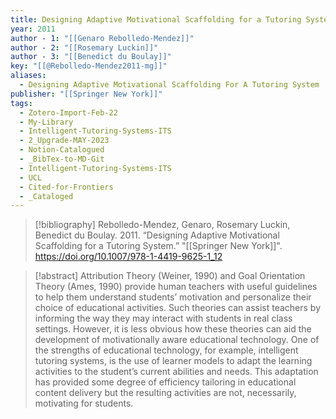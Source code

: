 ```yaml
---
title: Designing Adaptive Motivational Scaffolding for a Tutoring System
year: 2011
author - 1: "[[Genaro Rebolledo-Mendez]]"
author - 2: "[[Rosemary Luckin]]"
author - 3: "[[Benedict du Boulay]]"
key: "[[@Rebolledo-Mendez2011-mg]]"
aliases:
  - Designing Adaptive Motivational Scaffolding For A Tutoring System
publisher: "[[Springer New York]]"
tags:
  - Zotero-Import-Feb-22
  - My-Library
  - Intelligent-Tutoring-Systems-ITS
  - 2_Upgrade-MAY-2023
  - Notion-Catalogued
  - _BibTex-to-MD-Git
  - Intelligent-Tutoring-Systems-ITS
  - UCL
  - Cited-for-Frontiers
  - _Cataloged
---
```


> [!bibliography]
> Rebolledo-Mendez, Genaro, Rosemary Luckin, Benedict du Boulay. 2011. “Designing Adaptive Motivational Scaffolding for a Tutoring System.” "[[Springer New York]]". https://doi.org/10.1007/978-1-4419-9625-1_12

> [!abstract]
> Attribution Theory (Weiner, 1990) and Goal Orientation Theory (Ames, 1990) provide human teachers with useful guidelines to help them understand students’ motivation and personalize their choice of educational activities. Such theories can assist teachers by informing the way they may interact with students in real class settings. However, it is less obvious how these theories can aid the development of motivationally aware educational technology. One of the strengths of educational technology, for example, intelligent tutoring systems, is the use of learner models to adapt the learning activities to the student’s current abilities and needs. This adaptation has provided some degree of efficiency tailoring in educational content delivery but the resulting activities are not, necessarily, motivating for students.
